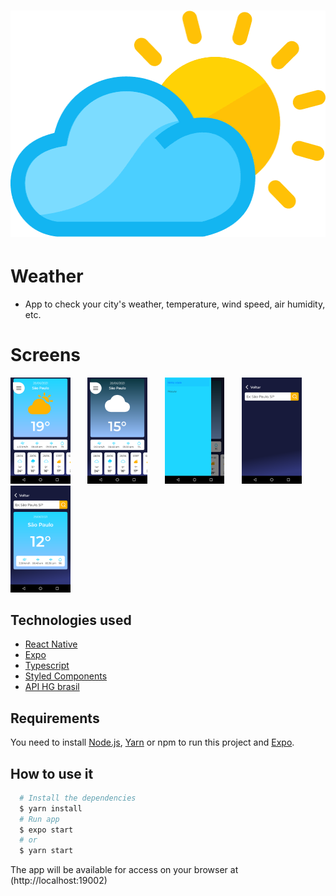<h1 align="center">
   <img
        alt="Weather"
        title="Weather"
        src="./src/assets/logo.png"
        width="512"
        height="362"
    />
</h1>

# Weather
  - App to check your city's weather, temperature, wind speed, air humidity, etc.

# Screens

<p align="left">
<img src="./screens/home-day.png" width="19%"/>
&nbsp; &nbsp; &nbsp;
<img src="./screens/home-night.png" width="19%"/>
&nbsp; &nbsp; &nbsp;
<img src="./screens/menu.png" width="19%"/>
&nbsp; &nbsp; &nbsp;
<img src="./screens/search.png" width="19%"/>
&nbsp; &nbsp; &nbsp;
<img src="./screens/search-result.png" width="19%"/>
</p>

## Technologies used
  - [React Native](https://reactnative.dev)
  - [Expo](https://docs.expo.io)
  - [Typescript](https://www.typescriptlang.org)
  - [Styled Components](https://www.styled-components.com)
  - [API HG brasil](https://hgbrasil.com/)

## Requirements

You need to install [Node.js](https://nodejs.org), [Yarn](https://yarnpkg.com) or npm to run this project
and [Expo](https://docs.expo.io/).

## How to use it

```bash
  # Install the dependencies
  $ yarn install
  # Run app
  $ expo start
  # or
  $ yarn start
```

The app will be available for access on your browser at (http://localhost:19002)
